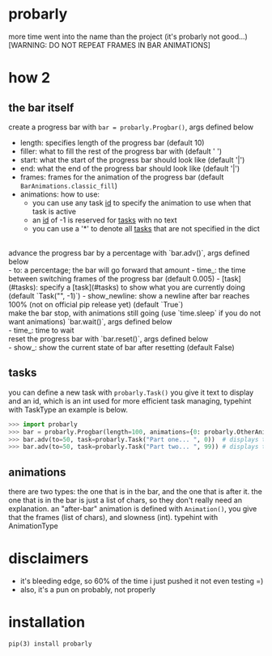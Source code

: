 # probarly
more time went into the name than the project (it's probarly not good...) [WARNING: DO NOT REPEAT FRAMES IN BAR ANIMATIONS]

# how 2
  ## the bar itself
  create a progress bar with `bar = probarly.Progbar()`, args defined below
  <br />
  - length: specifies length of the progress bar (default 10)
  - filler: what to fill the rest of the progress bar with (default ' ')
  - start: what the start of the progress bar should look like (default '|')
  - end: what the end of the progress bar should look like (default '|')
  - frames: frames for the animation of the progress bar (default `BarAnimations.classic_fill`)
  - animations: how to use:
      - you can use any task [id](#tasks) to specify the animation to use when that task is active
      - an [id](#tasks) of -1 is reserved for [tasks](#tasks) with no text
      - you can use a '*' to denote all [tasks](#tasks) that are not specified in the dict
  <br />
  advance the progress bar by a percentage with `bar.adv()`, args defined below
  <br />
  - to: a percentage; the bar will go forward that amount
  - time_: the time between switching frames of the progress bar (default 0.005)
  - [task](#tasks): specify a [task](#tasks) to show what you are currently doing (default `Task("", -1)`)
  - show_newline: show a newline after bar reaches 100% (not on official pip release yet) (default `True`)
  <br />
  make the bar stop, with animations still going (use `time.sleep` if you do not want animations) `bar.wait()`, args defined below
  <br />
  - time_: time to wait
  <br />
  reset the progress bar with `bar.reset()`, args defined below
  <br />
   - show_: show the current state of bar after resetting (default False)

  ## tasks
  you can define a new task with `probarly.Task()` you give it text to display and an id, which is an int used for more efficient task managing, typehint with TaskType an example is below.
  ```python
>>> import probarly
>>> bar = probarly.Progbar(length=100, animations={0: probarly.OtherAnimations.morph, "*": probarly.OtherAnimations.up_down})
>>> bar.adv(to=50, task=probarly.Task("Part one... ", 0))  # displays the `morph` animation
>>> bar.adv(to=50, task=probarly.Task("Part two... ", 99)) # displays the `up_down` animation
  ```

  ## animations
  there are two types: the one that is in the bar, and the one that is after it. the one that is in the bar is just a list of chars, so they don't really need an explanation. an "after-bar" animation is defined with `Animation()`, you give that the frames (list of chars), and slowness (int). typehint with AnimationType

# disclaimers
  - it's bleeding edge, so 60% of the time i just pushed it not even testing =)
  - also, it's a pun on probably, not properly

# installation
```
pip(3) install probarly
```
